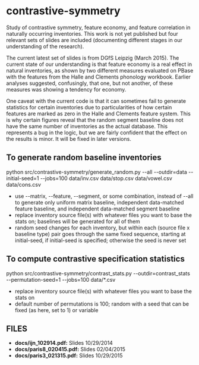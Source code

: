 contrastive-symmetry
====================

Study of contrastive symmetry, feature economy, and feature correlation in
naturally occurring inventories. This work is not yet published but four
relevant sets of slides are included (documenting different stages in our
understanding of the research).

The current latest set of slides is from DGfS Leipzig (March 2015). The
current state of our understanding is that feature economy is a real effect
in natural inventories, as shown by two different measures evaluated
on PBase with the features from the Halle and Clements phonology workbook.
Earlier analyses suggested, confusingly, that one, but not another, of
these measures was showing a tendency for economy.

One caveat with the current code is that it can sometimes fail to generate
statistics for certain inventories due to particularities of how certain
features are marked as zero in the Halle and Clements feature system. This is
why certain figures reveal that the random segment baseline does not have the
same number of inventories as the actual database. This represents a bug in
the logic, but we are fairly confident that the effect on the results is
minor. It will be fixed in later versions.


To generate random baseline inventories
---------------------------------------

python src/contrastive-symmetry/generate\_random.py --all --outdir=data
  --initial-seed=1 --jobs=100 data/inv.csv data/stop.csv data/vowel.csv
  data/cons.csv 

  * use --matrix, --feature, --segment, or some combination, instead of
  --all to generate only uniform matrix baseline, independent data-matched
  feature baseline, and independent data-matched segment baseline
  * replace inventory source file(s) with whatever files you want to base
  the stats on; baselines will be generated for all of them
  * random seed changes for each inventory, but within each (source file x
  baseline type) pair goes through the same fixed sequence, starting at
  initial-seed, if initial-seed is specified; otherwise the seed is never
  set
  
To compute contrastive specification statistics
-----------------------------------------------

python src/contrastive-symmetry/contrast\_stats.py --outdir=contrast\_stats 
  --permutation-seed=1 --jobs=100 data/\*.csv

  * replace inventory source file(s) with whatever files you want to base
  the stats on
  * default number of permutations is 100; random with a seed that can be
  fixed (as here, set to 1) or variable
  

FILES
-----

  * **docs/ijn\_102914.pdf:** Slides 10/29/2014
  * **docs/paris8\_020415.pdf:** Slides 02/04/2015
  * **docs/paris3\_021315.pdf:** Slides 10/29/2015